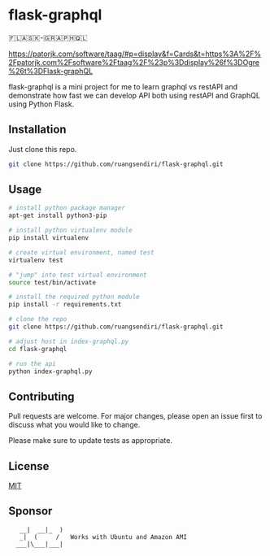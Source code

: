 # flask-graphql

🇫​​​​​🇱​​​​​🇦​​​​​🇸​​​​​🇰​​​​​-🇬​​​​​🇷​​​​​🇦​​​​​🇵​​​​​🇭​​​​​🇶​​​​​🇱​​​​​

https://patorjk.com/software/taag/#p=display&f=Cards&t=https%3A%2F%2Fpatorjk.com%2Fsoftware%2Ftaag%2F%23p%3Ddisplay%26f%3DOgre%26t%3DFlask-graphQL


flask-graphql is a mini project for me to learn graphql vs restAPI and demonstrate how fast we can develop API both using restAPI and GraphQL using Python Flask.

## Installation

Just clone this repo.

```bash
git clone https://github.com/ruangsendiri/flask-graphql.git
```

## Usage

```bash
# install python package manager
apt-get install python3-pip

# install python virtualenv module
pip install virtualenv

# create virtual environment, named test
virtualenv test

# "jump" into test virtual environment
source test/bin/activate

# install the required python module
pip install -r requirements.txt

# clone the repo
git clone https://github.com/ruangsendiri/flask-graphql.git

# adjust host in index-graphql.py
cd flask-graphql

# run the api
python index-graphql.py
```

## Contributing

Pull requests are welcome. For major changes, please open an issue first
to discuss what you would like to change.

Please make sure to update tests as appropriate.

## License

[MIT](https://choosealicense.com/licenses/mit/)

## Sponsor

       __|  __|_  )
       _|  (     /   Works with Ubuntu and Amazon AMI
      ___|\___|___|

